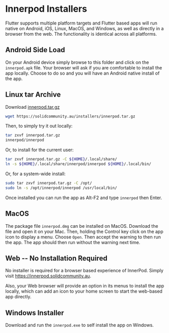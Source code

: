 # Innerpod Installers

Flutter supports multiple platform targets and Flutter based apps will
run native on Android, iOS, Linux, MacOS, and Windows, as well as
directly in a browser from the web. The functionality is identical across all
platforms.

## Android Side Load

On your Android device simply browse to this folder and click on the
`innerpod.apk` file. Your browser will ask if you are comfortable to
install the app locally. Choose to do so and you will have an Android
native install of the app.

## Linux tar Archive

Download [innerpod.tar.gz](https://solidcommunity.au/installers/innerpod.tar.gz)

```bash
wget https://solidcommunity.au/installers/innerpod.tar.gz
```

Then, to simply try it out locally:

```bash
tar zxvf innerpod.tar.gz
innerpod/innerpod
```

Or, to install for the current user:

```bash
tar zxvf innerpod.tar.gz -C ${HOME}/.local/share/
ln -s ${HOME}/.local/share/innerpod/innerpod ${HOME}/.local/bin/
```

Or, for a system-wide install:

```bash
sudo tar zxvf innerpod.tar.gz -C /opt/
sudo ln -s /opt/innerpod/innerpod /usr/local/bin/
``` 

Once installed you can run the app as Alt-F2 and type `innerpod` then
Enter.

## MacOS

The package file `innerpod.dmg` can be installed on MacOS. Download
the file and open it on your Mac. Then, holding the Control key click
on the app icon to display a menu. Choose `Open`. Then accept the
warning to then run the app. The app should then run without the
warning next time.

## Web -- No Installation Required

No installer is required for a browser based experience of
InnerPod. Simply visit https://innerpod.solidcommunity.au.

Also, your Web browser will provide an option in its menus to install
the app locally, which can add an icon to your home screen to start
the web-based app directly.

## Windows Installer

Download and run the `innerpod.exe` to self install the app on
Windows.
